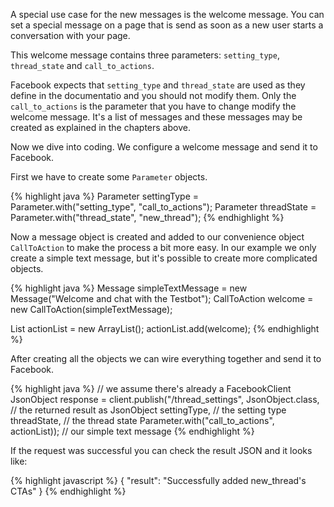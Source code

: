 A special use case for the new messages is the welcome message. You can set a special message on a page that is send as soon as a new user starts a conversation with your page.

This welcome message contains three parameters: `setting_type`, `thread_state` and `call_to_actions`. 

Facebook expects that `setting_type` and `thread_state` are used as they define in the documentatio and you should not modify them. Only the `call_to_actions` is the parameter that you have to change modify the welcome message. It's a list of messages and these messages may be created as explained in the chapters above. 

Now we dive into coding. We configure a welcome message and send it to Facebook.

First we have to create some `Parameter` objects.

{% highlight java %}
Parameter settingType = Parameter.with("setting_type", "call_to_actions");
Parameter threadState = Parameter.with("thread_state", "new_thread");
{% endhighlight %}

Now a message object is created and added to our convenience object `CallToAction` to make the process a bit more easy.
In our example we only create a simple text message, but it's possible to create more complicated objects.

{% highlight java %}
Message simpleTextMessage = new Message("Welcome and chat with the Testbot");
CallToAction welcome = new CallToAction(simpleTextMessage);

List<CallToAction> actionList = new ArrayList<CallToAction>();
actionList.add(welcome);
{% endhighlight %}

After creating all the objects we can wire everything together and send it to Facebook.

{% highlight java %}
// we assume there's already a FacebookClient
JsonObject response = client.publish("<pageid>/thread_settings", 
     JsonObject.class, // the returned result as JsonObject
     settingType, // the setting type
     threadState, // the thread state
     Parameter.with("call_to_actions", actionList)); // our simple text message
{% endhighlight %}

If the request was successful you can check the result JSON and it looks like:

{% highlight javascript %}
{
    "result": "Successfully added new_thread's CTAs"
}
{% endhighlight %}

